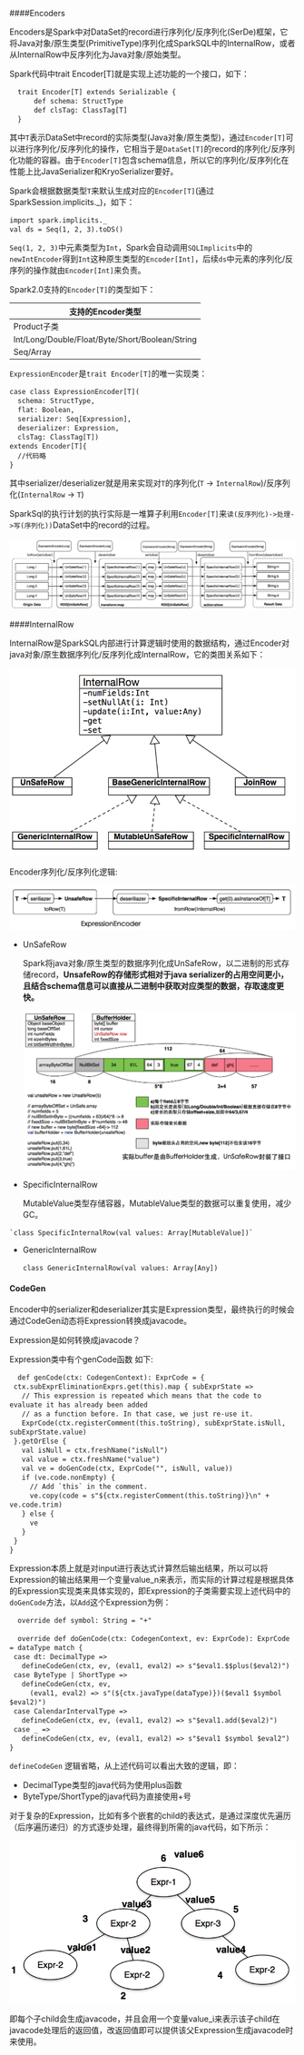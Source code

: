 ####Encoders
  
   Encoders是Spark中对DataSet的record进行序列化/反序列化(SerDe)框架，它将Java对象/原生类型(PrimitiveType)序列化成SparkSQL中的InternalRow，或者从InternalRow中反序列化为Java对象/原始类型。
   
   Spark代码中trait Encoder[T]就是实现上述功能的一个接口，如下：
   
  ```
  	trait Encoder[T] extends Serializable {
  		def schema: StructType
		def clsTag: ClassTag[T]
	}
  ```  
   其中`T`表示DataSet中record的实际类型(Java对象/原生类型)，通过`Encoder[T]`可以进行序列化/反序列化的操作，它相当于是`DataSet[T]`的record的序列化/反序列化功能的容器。由于`Encoder[T]`包含schema信息，所以它的序列化/反序列化在性能上比JavaSerializer和KryoSerializer要好。
   
   Spark会根据数据类型`T`来默认生成对应的`Encoder[T]`(通过SparkSession.implicits._)，如下：
   
   ```
   import spark.implicits._
   val ds = Seq(1, 2, 3).toDS()
   ```
   `Seq(1, 2, 3)`中元素类型为`Int`，Spark会自动调用`SQLImplicits`中的`newIntEncoder`得到`Int`这种原生类型的`Encoder[Int]`，后续`ds`中元素的序列化/反序列的操作就由`Encoder[Int]`来负责。
   
   Spark2.0支持的`Encoder[T]`的类型如下：
   
| 支持的Encoder类型 |
| ---- |
| Product子类 |
| Int/Long/Double/Float/Byte/Short/Boolean/String |
| Seq/Array |

   
  `ExpressionEncoder`是`trait Encoder[T]`的唯一实现类：
  
  ```
  case class ExpressionEncoder[T](
    schema: StructType,
    flat: Boolean,
    serializer: Seq[Expression],
    deserializer: Expression,
    clsTag: ClassTag[T])
  extends Encoder[T]{
    //代码略
  }
  ```
  其中serializer/deserializer就是用来实现对`T`的序列化(`T` -> `InternalRow`)/反序列化(`InternalRow` -> `T`)
   
  SparkSql的执行计划的执行实际是一堆算子利用`Encoder[T]`来`读(反序列化)->处理->写(序列化))`DataSet中的record的过程。
  
    
 ![](https://github.com/windpiger/sparkstudy/blob/master/pic/internalrowlogic.png)
   
   
####InternalRow

   InternalRow是SparkSQL内部进行计算逻辑时使用的数据结构，通过Encoder对java对象/原生数据序列化/反序列化成InternalRow，它的类图关系如下：
   
   ![](https://github.com/windpiger/sparkstudy/blob/master/pic/internalrow.png)
   
   
   Encoder序列化/反序列化逻辑:
   
   ![](https://github.com/windpiger/sparkstudy/blob/master/pic/expressionencoder.png)

   
   * UnSafeRow
   
   	 Spark将java对象/原生类型的数据序列化成UnSafeRow，以二进制的形式存储record，**UnsafeRow的存储形式相对于java serializer的占用空间更小，且结合schema信息可以直接从二进制中获取对应类型的数据，存取速度更快。**
   	 
   	 ![](https://github.com/windpiger/sparkstudy/blob/master/pic/unsaferow.png)
   
   * SpecificInternalRow
     
     MutableValue类型存储容器，MutableValue类型的数据可以重复使用，减少GC。
     
    `class SpecificInternalRow(val values: Array[MutableValue])`
   * GenericInternalRow
     
      `class GenericInternalRow(val values: Array[Any])`
      
#### CodeGen

   Encoder中的serializer和deserializer其实是Expression类型，最终执行的时候会通过CodeGen动态将Expression转换成javacode。
   
   Expression是如何转换成javacode？
   
   Expression类中有个genCode函数 如下:
   
   ```
     def genCode(ctx: CodegenContext): ExprCode = {
    ctx.subExprEliminationExprs.get(this).map { subExprState =>
      // This expression is repeated which means that the code to evaluate it has already been added
      // as a function before. In that case, we just re-use it.
      ExprCode(ctx.registerComment(this.toString), subExprState.isNull, subExprState.value)
    }.getOrElse {
      val isNull = ctx.freshName("isNull")
      val value = ctx.freshName("value")
      val ve = doGenCode(ctx, ExprCode("", isNull, value))
      if (ve.code.nonEmpty) {
        // Add `this` in the comment.
        ve.copy(code = s"${ctx.registerComment(this.toString)}\n" + ve.code.trim)
      } else {
        ve
      }
    }
  }
   
   ```
   
   Expression本质上就是对input进行表达式计算然后输出结果，所以可以将Expression的输出结果用一个变量value_n来表示，而实际的计算过程是根据具体的Expression实现类来具体实现的，即Expression的子类需要实现上述代码中的`doGenCode`方法，以`Add`这个Expression为例：
   
   ```
     override def symbol: String = "+"

     override def doGenCode(ctx: CodegenContext, ev: ExprCode): ExprCode = dataType match {
    case dt: DecimalType =>
      defineCodeGen(ctx, ev, (eval1, eval2) => s"$eval1.$$plus($eval2)")
    case ByteType | ShortType =>
      defineCodeGen(ctx, ev,
        (eval1, eval2) => s"(${ctx.javaType(dataType)})($eval1 $symbol $eval2)")
    case CalendarIntervalType =>
      defineCodeGen(ctx, ev, (eval1, eval2) => s"$eval1.add($eval2)")
    case _ =>
      defineCodeGen(ctx, ev, (eval1, eval2) => s"$eval1 $symbol $eval2")
  }
   ```
  `defineCodeGen` 逻辑省略，从上述代码可以看出大致的逻辑，即：
  
  - DecimalType类型的java代码为使用plus函数
  - ByteType/ShortType的java代码为直接使用+号
 
 对于复杂的Expression，比如有多个嵌套的child的表达式，是通过深度优先遍历（后序遍历递归）的方式逐步处理，最终得到所需的java代码，如下所示：
 
  ![](https://github.com/windpiger/sparkstudy/blob/master/pic/codegen.png)
 
   即每个子child会生成javacode，并且会用一个变量value_i来表示该子child在javacode处理后的返回值，改返回值即可以提供该父Expression生成javacode时来使用。
